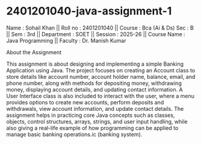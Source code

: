 # 2401201040-java-assignment-1

Name : Sohail Khan || Roll no : 2401201040 || Course : Bca (Ai & Ds) Sec : B || Sem : 3rd || Department : SOET || Session : 2025-26 || Course Name : Java Programming || Faculty : Dr. Manish Kumar



About the Assignment

This assignment is about designing and implementing a simple Banking Application using Java. The project focuses on creating an Account class to store details like account number, account holder name, balance, email, and phone number, along with methods for depositing money, withdrawing money, displaying account details, and updating contact information. A User Interface class is also included to interact with the user, where a menu provides options to create new accounts, perform deposits and withdrawals, view account information, and update contact details. The assignment helps in practicing core Java concepts such as classes, objects, control structures, arrays, strings, and user input handling, while also giving a real-life example of how programming can be applied to manage basic banking operations.ic (banking system).
